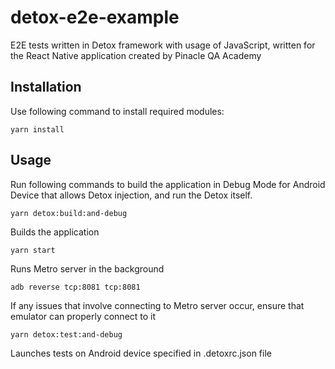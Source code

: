 # detox-e2e-example

E2E tests written in Detox framework with usage of JavaScript, written for the React Native application created by Pinacle QA Academy

## Installation

Use following command to install required modules:

```nodejs
yarn install
```

## Usage

Run following commands to build the application in Debug Mode for Android Device that allows Detox injection, and run the Detox itself.

```nodejs
yarn detox:build:and-debug
```
Builds the application
```nodejs
yarn start
``` 
Runs Metro server in the background

```nodejs
adb reverse tcp:8081 tcp:8081 
```
If any issues that involve connecting to Metro server occur, ensure that emulator can properly connect to it

```nodejs
yarn detox:test:and-debug 
```
Launches tests on Android device specified in .detoxrc.json file

